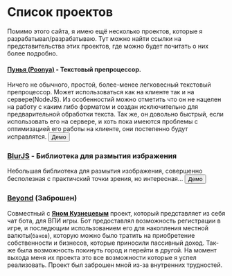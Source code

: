 # Список проектов
Помимо этого сайта, я имею ещё несколько проектов, которые я разрабатывал/разрабатываю. Тут можно найти ссылки на представительства этих проектов, где можно будет почитать о них более подробно.

#### [**Пунья (Poonya)**](https://github.com/AseWhy/Poonya) - Текстовый препроцессор.
Ничего не обычного, простой, более-менее легковесный текстовый препроцессор. Может использоваться как на клиенте так и на сервере(NodeJS). Из особенностий можно отметить что он не нацелен на работу с каким либо форматом и создан исключительно для предварительной обработки текста. Так же, он довольно быстрый, если использовать его на сервере, и хоть пока имеются проблемы с оптимизацией его работы на клиенте, они постепенно будут исправлятся.
<button class='preview' src='https://raw.githubusercontent.com/AseWhy/Poonya/master/demo/index.htm'> Демо </button>

### [**BlurJS**](https://github.com/AseWhy/blur.canvas.js) - Библиотека для размытия избражения
Небольшая библиотека для размытия изображения, совершенно бесполезная с практичский точки зрения, но интересная...
<button class='preview' src='https://raw.githubusercontent.com/AseWhy/blur.canvas.js/master/index.html'> Демо </button>

### [**Beyond**](https://vk.com/megacorpparadox) (Заброшен)
Совместный с [**Яном Кузнецевым**](https://vk.com/yankuznetsovvv) проект, который представляет из себя чат бота, для ВПИ игры. Бот предоставлял возможность регистрации в игре, и последющим использованием его для накопления местной валюты(`банов`), которую можно было тратить на приобретение собственности и бизнесов, которые приносили пассивный доход. Так-же была возможность покинуть город и перейти в другой. На момент выхода меня их проекта это все возможности которые я успел реализовать. Проект был заброшен мной из-за внутренних трудностей.

